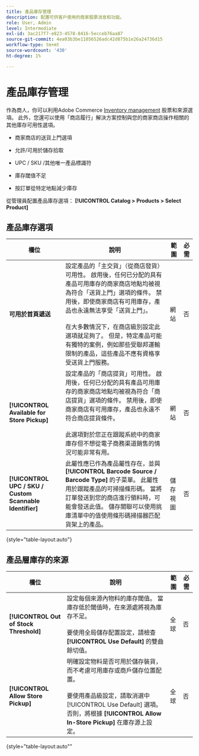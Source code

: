 ```yaml
---
title: 產品庫存管理
description: 配置可供客戶使用的商家股票消息和功能。
role: User, Admin
level: Intermediate
exl-id: 3ac217f7-e823-4578-8416-5ecceb76aa87
source-git-commit: 4ea03b3be11056526adc42d875b1e26a24736d15
workflow-type: tm+mt
source-wordcount: '430'
ht-degree: 1%

---
```


# 產品庫存管理

作為商人，你可以利用Adobe Commerce [Inventory management](https://docs.magento.com/user-guide/catalog/inventory-management.html) 股票和來源選項。 此外，您還可以使用「商店履行」解決方案控制與您的商家商店操作相關的其他庫存可用性選項。

- 商家商店的送貨上門選項

- 允許/可用於儲存拾取

- UPC / SKU /其他唯一產品標識符

- 庫存閾值不足

- 按訂單從特定地點減少庫存

從管理員配置產品庫存選項： **[!UICONTROL Catalog > Products > Select Product]**

## **產品庫存選項**

| **欄位** | **說明** | **範圍** | **必需** |
|----------------------------------------------------------|---------------------------------------------------------------------------------------------------------------------------------------------------------------------------------------------------------------------------------------------------------------------------------------------------------------------------------------------------------------------------------------------------------------------------------------------------------------------------------------------------------------------------------------------------------------------------------------------------|------------|--------------|
| **可用於首頁遞送** | 設定產品的「主交貨」（從商店發貨）可用性。 啟用後，任何已分配的具有產品可用庫存的商家商店地點均被視為符合「送貨上門」選項的條件。 禁用後，即使商家商店有可用庫存，產品也永遠無法享受「送貨上門」。</br></br>在大多數情況下，在商店級別設定此選項就足夠了。 但是，特定產品可能有獨特的案例，例如那些受聯邦運輸限制的產品，這些產品不應有資格享受送貨上門服務。 | 網站 | 否 |
| **[!UICONTROL Available for Store Pickup]** | 設定產品的「商店提貨」可用性。 啟用後，任何已分配的具有產品可用庫存的商家商店地點均被視為符合「商店提貨」選項的條件。 禁用後，即使商家商店有可用庫存，產品也永遠不符合商店提貨條件。</br></br>此選項對於您正在跟蹤系統中的商家庫存但不想從電子商務渠道銷售的情況可能非常有用。 | 網站 | 否 |
| **[!UICONTROL UPC / SKU / Custom Scannable Identifier]** | 此屬性應已作為產品屬性存在，並與 **[!UICONTROL Barcode Source / Barcode Type]** 的子菜單。 此屬性用於跟蹤產品的可掃描條形碼。 當將訂單發送到您的商店進行領料時，可能會發送此值。 儲存關聯可以使用挑庫清單中的值使用條形碼掃描器匹配貨架上的產品。 | 儲存視圖 | 否 |

{style=&quot;table-layout:auto&quot;}

## 產品層庫存的來源

| **欄位** | **說明** | **範圍** | **必需** |
|-----------------------------------------|------------------------------------------------------------------------------------------------------------------------------------------------------------------------------------------------------------------------------------------------------------------------------------------------------------------------------------------------------------------------------------------------------|-----------|--------------|
| **[!UICONTROL Out of Stock Threshold]** | 設定每個來源內物料的庫存閾值。 當庫存低於閾值時，在來源處將視為庫存不足。</br></br>要使用全局儲存配置設定，請檢查 **[!UICONTROL Use Default]** 的雙曲餘切值。 | 全球 | 否 |
| **[!UICONTROL Allow Store Pickup]** | 明確設定物料是否可用於儲存裝貨，而不考慮可用庫存或商戶儲存位置配置。</br></br> 要使用產品級設定，請取消選中 [!UICONTROL Use Default] 選項。 否則，將根據 **[!UICONTROL Allow In-Store Pickup]** 在庫存源上設定。 | 全球 | 否 |

{style=&quot;table-layout:auto&quot;&quot;

